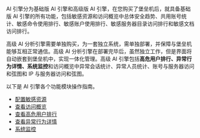 AI 引擎分为基础版 AI 引擎和高级版 AI 引擎，在您购买了堡垒机后，就具备基础版 AI 引擎的所有功能，包括敏感资源和访问概览中总体安全趋势、共用账号统计、敏感命令使用排行、敏感账户使用排行、敏感服务器目录访问排行和敏感文档访问排行。

高级 AI 分析引擎需要单独购买，为一套独立系统，需单独部署，并保障与堡垒机能够互相正常通信。高级 AI 分析引擎在部署完毕后，虽然独立工作，但是界面将自动嵌套到堡垒机中，实现一体化管理。高级 AI 引擎包括**高危用户排行、异常行为详情、系统监控**和访问概览中异常会话统计、异常人员统计、账号与服务器访问和弦图和 IP 与服务器访问和弦图。

以下是 AI 引擎各个功能模块操作指南。
- [配置敏感资源](https://cloud.tencent.com/document/product/1025/32604)
- [查看访问概览](https://cloud.tencent.com/document/product/1025/32682)
- [查看高危用户排行](https://cloud.tencent.com/document/product/1025/32690)
- [查看异常行为详情](https://cloud.tencent.com/document/product/1025/32691)
- [系统监控](https://cloud.tencent.com/document/product/1025/33107)

